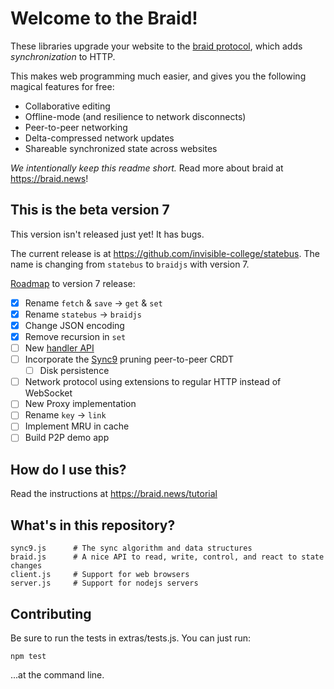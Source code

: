 # Welcome to the Braid!

These libraries upgrade your website to the [braid protocol](https://tools.ietf.org/html/draft-toomim-braid-00), which adds *synchronization* to HTTP.

This makes web programming much easier, and gives you the following magical features for free:
 - Collaborative editing
 - Offline-mode (and resilience to network disconnects)
 - Peer-to-peer networking
 - Delta-compressed network updates
 - Shareable synchronized state across websites

*We intentionally keep this readme short.* Read more about braid at https://braid.news!

## This is the beta version 7

This version isn't released just yet!  It has bugs.

The current release is at https://github.com/invisible-college/statebus.  The
name is changing from `statebus` to `braidjs` with version 7.

[Roadmap](https://braid.news/roadmap) to version 7 release:
- [x] Rename `fetch` & `save` -> `get` & `set`
- [x] Rename `statebus` -> `braidjs`
- [x] Change JSON encoding
- [x] Remove recursion in `set`
- [ ] New [handler API](https://braid.news/roadmap/new-handlers)
- [ ] Incorporate the [Sync9](https://braid.news/sync9/performance) pruning peer-to-peer CRDT
  - [ ] Disk persistence
- [ ] Network protocol using extensions to regular HTTP instead of WebSocket
- [ ] New Proxy implementation
- [ ] Rename `key` -> `link`
- [ ] Implement MRU in cache
- [ ] Build P2P demo app

## How do I use this?

Read the instructions at https://braid.news/tutorial

## What's in this repository?

```
sync9.js      # The sync algorithm and data structures
braid.js      # A nice API to read, write, control, and react to state changes
client.js     # Support for web browsers
server.js     # Support for nodejs servers
```

## Contributing

Be sure to run the tests in extras/tests.js. You can just run:

```
npm test
```

...at the command line.
